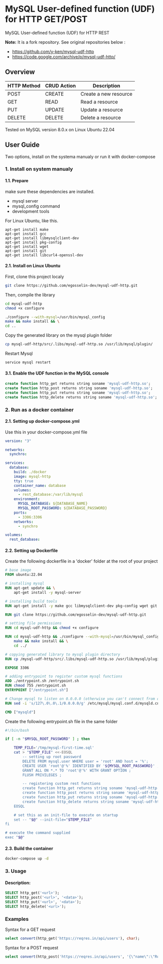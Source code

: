 MySQL User-defined function (UDF) for HTTP GET/POST
==========

MySQL User-defined function (UDF) for HTTP REST

**Note:** It is a fork repository. See original repositories below :  
 * https://github.com/y-ken/mysql-udf-http
 * https://code.google.com/archive/p/mysql-udf-http/

## Overview

| HTTP Method | CRUD Action |      Description       |
|-------------|-------------|------------------------|
| POST        |  CREATE     |  Create a new resource |
| GET         |  READ       |  Read a resource       |
| PUT         |  UPDATE     |  Update a resource     |
| DELETE      |  DELETE     |  Delete a resource     |

Tested on MySQL version 8.0.x on Linux Ubuntu 22.04

## User Guide

Two options, install on the systema manualy or run it with docker-compose

### 1. Install on system manualy

#### 1.1. Prepare

make sure these dependencies are installed.

* mysql server
* mysql_config command
* development tools

For Linux Ubuntu, like this.

```
apt-get install make 
apt-get install gcc
apt-get install libmysqlclient-dev
apt-get install pkg-config
apt-get install wget
apt-get install git
apt-get install libcurl4-openssl-dev
```

#### 2.1. Install on Linux Ubuntu

First, clone this project localy

```bash
git clone https://github.com/egosselin-dev/mysql-udf-http.git
```

Then, compile the library

```bash
cd mysql-udf-http 
chmod +x configure

./configure --with-mysql=/usr/bin/mysql_config
make && make install && \
cd ..
```

Copy the generated library on the mysql plugin folder

```bash
cp mysql-udf-http/src/.libs/mysql-udf-http.so /usr/lib/mysql/plugin/
```

Restart Mysql

```bash
service mysql restart
```

#### 3.1. Enable the UDF function in the MySQL console

```sql
create function http_get returns string soname 'mysql-udf-http.so';
create function http_post returns string soname 'mysql-udf-http.so';
create function http_put returns string soname 'mysql-udf-http.so';
create function http_delete returns string soname 'mysql-udf-http.so';
```

### 2. Run as a docker container

#### 2.1. Setting up docker-compose.yml

Use this in your docker-compose.yml file

```yml
version: "3"

networks:
  synchro:

services:
  database:
    build: ./docker
    image: mysql-http
    tty: true
    container_name: database
    volumes:
      - rest_database:/var/lib/mysql
    environment:
      MYSQL_DATABASE: ${DATABASE_NAME}
      MYSQL_ROOT_PASSWORD: ${DATABASE_PASSWORD}
    ports:
      - 3306:3306
    networks:
      - synchro

volumes:
  rest_database:
```

#### 2.2. Setting up Dockerfile

Create the following dockerfile in a 'docker' folder at the root of your project

```Dockerfile
# base image
FROM ubuntu:22.04

# installing mysql
RUN apt-get update && \
    apt-get install -y mysql-server

# installing build tools
RUN apt-get install -y make gcc libmysqlclient-dev pkg-config wget git libcurl4-openssl-dev

RUN git clone https://github.com/egosselin-dev/mysql-udf-http.git

# setting file permissions
RUN cd mysql-udf-http && chmod +x configure 

RUN cd mysql-udf-http && ./configure --with-mysql=/usr/bin/mysql_config && \
    make && make install && \
    cd ../

# copying generated library to mysql plugin directory
RUN cp /mysql-udf-http/src/.libs/mysql-udf-http.so /usr/lib/mysql/plugin/

EXPOSE 3306

# adding entrypoint to register custom mysql functions
ADD ./entrypoint.sh /entrypoint.sh
RUN chmod 755 /entrypoint.sh
ENTRYPOINT ["/entrypoint.sh"]

# Change mysql to listen on 0.0.0.0 (otherwise you can't connect from outside)
RUN sed -i 's/127\.0\.0\.1/0.0.0.0/g' /etc/mysql/mysql.conf.d/mysqld.cnf

CMD ["mysqld"]
```

Create the following entrypoint.sh file in the same folder

```bash
#!/bin/bash

if [ -n "$MYSQL_ROOT_PASSWORD" ] ; then

	TEMP_FILE='/tmp/mysql-first-time.sql'
	cat > "$TEMP_FILE" <<-EOSQL
		-- setting up root password
        DELETE FROM mysql.user WHERE user = 'root' AND host = '%';
		CREATE USER 'root'@'%' IDENTIFIED BY '${MYSQL_ROOT_PASSWORD}' ;
		GRANT ALL ON *.* TO 'root'@'%' WITH GRANT OPTION ;
		FLUSH PRIVILEGES ;

        -- registering custom rest functions
        create function http_get returns string soname 'mysql-udf-http.so';
        create function http_post returns string soname 'mysql-udf-http.so';
        create function http_put returns string soname 'mysql-udf-http.so';
        create function http_delete returns string soname 'mysql-udf-http.so';
	EOSQL

	# set this as an init-file to execute on startup
	set -- "$@" --init-file="$TEMP_FILE"
fi

# execute the command supplied
exec "$@"
```

#### 2.3. Build the container

```bash
docker-compose up -d
```


### 3. Usage

#### Description:

```sql
SELECT http_get('<url>');
SELECT http_post('<url>', '<data>');
SELECT http_put('<url>', '<data>');
SELECT http_delete('<url>');
```

### Examples

Syntax for a GET request
```sql
select convert(http_get('https://reqres.in/api/users'), char);
```

Syntax for a POST request
```sql
select convert(http_post('https://reqres.in/api/users', '{\"name\":\"Roberto Testowski\, \"movies\": [\"The Big Lebowski\", \"The Matrix\"]}'), char);
```
